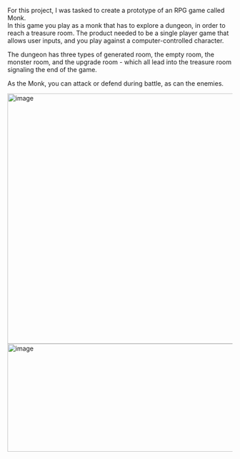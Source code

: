 For this project, I was tasked to create a prototype of an RPG game called Monk.  
In this game you play as a monk that has to explore a dungeon, in order to reach a treasure room. The product needed to be a single player game that allows user inputs, and you play against a computer-controlled character.

The dungeon has three types of generated room, the empty room, the monster room, and the upgrade room - which all lead into the treasure room signaling the end of the game.

As the Monk, you can attack or defend during battle, as can the enemies.


<img width="940" height="561" alt="image" src="https://github.com/user-attachments/assets/c2df2832-1ba5-4788-b460-f3be6a0fb92d" />
<img width="940" height="242" alt="image" src="https://github.com/user-attachments/assets/04f83f42-c24c-4ba8-8333-b4b1d020e886" />
